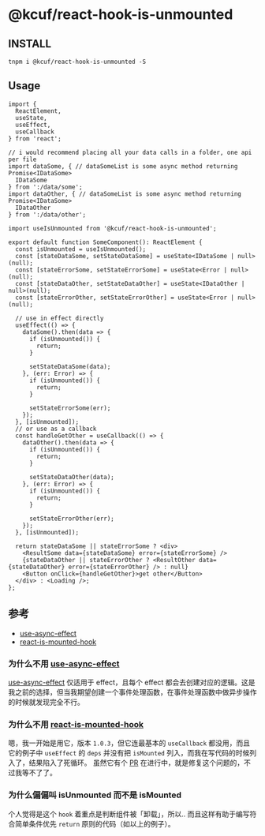 # @kcuf/react-hook-is-unmounted

## INSTALL

```shell
tnpm i @kcuf/react-hook-is-unmounted -S
```

## Usage

```tsx
import {
  ReactElement,
  useState,
  useEffect,
  useCallback
} from 'react';

// i would recommend placing all your data calls in a folder, one api per file
import dataSome, { // dataSomeList is some async method returning Promise<IDataSome>
  IDataSome
} from ':/data/some';
import dataOther, { // dataSomeList is some async method returning Promise<IDataSome>
  IDataOther
} from ':/data/other';

import useIsUnmounted from '@kcuf/react-hook-is-unmounted';

export default function SomeComponent(): ReactElement {
  const isUnmounted = useIsUnmounted();
  const [stateDataSome, setStateDataSome] = useState<IDataSome | null>(null);
  const [stateErrorSome, setStateErrorSome] = useState<Error | null>(null);
  const [stateDataOther, setStateDataOther] = useState<IDataOther | null>(null);
  const [stateErrorOther, setStateErrorOther] = useState<Error | null>(null);
  
  // use in effect directly
  useEffect(() => {
    dataSome().then(data => {
      if (isUnmounted()) {
        return;
      }
      
      setStateDataSome(data);
    }, (err: Error) => {
      if (isUnmounted()) {
        return;
      }
      
      setStateErrorSome(err);
    });
  }, [isUnmounted]);
  // or use as a callback
  const handleGetOther = useCallback(() => {
    dataOther().then(data => {
      if (isUnmounted()) {
        return;
      }
      
      setStateDataOther(data);
    }, (err: Error) => {
      if (isUnmounted()) {
        return;
      }
      
      setStateErrorOther(err);
    });
  }, [isUnmounted]);
  
  return stateDataSome || stateErrorSome ? <div>
    <ResultSome data={stateDataSome} error={stateErrorSome} />
    {stateDataOther || stateErrorOther ? <ResultOther data={stateDataOther} error={stateErrorOther} /> : null}
    <Button onClick={handleGetOther}>get other</Button>
  </div> : <Loading />;
};
```

## 参考

* [use-async-effect]
* [react-is-mounted-hook]

### 为什么不用 [use-async-effect]

[use-async-effect] 仅适用于 effect，且每个 effect 都会去创建对应的逻辑。这是我之前的选择，但当我期望创建一个事件处理函数，在事件处理函数中做异步操作的时候就发现完全不行。

### 为什么不用 [react-is-mounted-hook]

嗯，我一开始是用它，版本 `1.0.3`，但它连最基本的 `useCallback` 都没用，而且它的例子中 `useEffect` 的 `deps` 并没有把 `isMounted` 列入，而我在写代码的时候列入了，结果陷入了死循环。
虽然它有个 [PR](https://github.com/hupe1980/react-is-mounted-hook/pull/1) 在进行中，就是修复这个问题的，不过我等不了了。

### 为什么偏偏叫 isUnmounted 而不是 isMounted

个人觉得是这个 `hook` 着重点是判断组件被「卸载」，所以.. 而且这样有助于编写符合简单条件优先 `return` 原则的代码（如以上的例子）。

[use-async-effect]: https://www.npmjs.com/package/use-async-effect
[react-is-mounted-hook]: https://www.npmjs.com/package/react-is-mounted-hook
